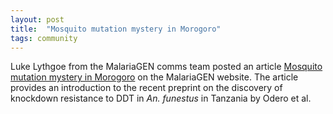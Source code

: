 ```yaml
---
layout: post
title:  "Mosquito mutation mystery in Morogoro"
tags: community
---
```


Luke Lythgoe from the MalariaGEN comms team posted an article
[Mosquito mutation mystery in
Morogoro](https://www.malariagen.net/article/mosquito-mutation-mystery-in-morogoro/)
on the MalariaGEN website. The article provides an introduction to the
recent preprint on the discovery of knockdown resistance to DDT in
*An. funestus* in Tanzania by Odero et al.
